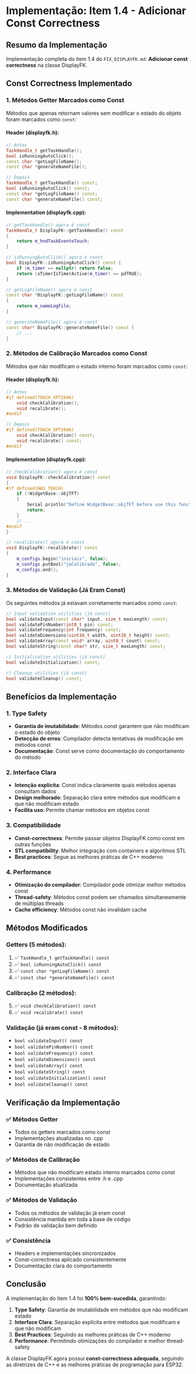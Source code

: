 # Implementação: Item 1.4 - Adicionar Const Correctness

## Resumo da Implementação

Implementação completa do item 1.4 do `FIX_DISPLAYFK.md`: **Adicionar const correctness** na classe DisplayFK.

## Const Correctness Implementado

### 1. **Métodos Getter Marcados como Const**

Métodos que apenas retornam valores sem modificar o estado do objeto foram marcados como `const`:

#### **Header (displayfk.h):**
```cpp
// Antes
TaskHandle_t getTaskHandle();
bool isRunningAutoClick();
const char *getLogFileName();
const char *generateNameFile();

// Depois
TaskHandle_t getTaskHandle() const;
bool isRunningAutoClick() const;
const char *getLogFileName() const;
const char *generateNameFile() const;
```

#### **Implementation (displayfk.cpp):**
```cpp
// getTaskHandle() agora é const
TaskHandle_t DisplayFK::getTaskHandle() const
{
    return m_hndTaskEventoTouch;
}

// isRunningAutoClick() agora é const
bool DisplayFK::isRunningAutoClick() const {
    if (m_timer == nullptr) return false;
    return (xTimerIsTimerActive(m_timer) == pdTRUE);
}

// getLogFileName() agora é const
const char *DisplayFK::getLogFileName() const
{
    return m_nameLogFile;
}

// generateNameFile() agora é const
const char* DisplayFK::generateNameFile() const {
    // ...
}
```

### 2. **Métodos de Calibração Marcados como Const**

Métodos que não modificam o estado interno foram marcados como `const`:

#### **Header (displayfk.h):**
```cpp
// Antes
#if defined(TOUCH_XPT2046)
    void checkCalibration();
    void recalibrate();
#endif

// Depois
#if defined(TOUCH_XPT2046)
    void checkCalibration() const;
    void recalibrate() const;
#endif
```

#### **Implementation (displayfk.cpp):**
```cpp
// checkCalibration() agora é const
void DisplayFK::checkCalibration() const
{
#if defined(HAS_TOUCH)
    if (!WidgetBase::objTFT)
    {
        Serial.println("Define WidgetBase::objTFT before use this function");
        return;
    }
    // ...
#endif
}

// recalibrate() agora é const
void DisplayFK::recalibrate() const
{
    m_configs.begin("iniciais", false);
    m_configs.putBool("jaCalibrado", false);
    m_configs.end();
}
```

### 3. **Métodos de Validação (Já Eram Const)**

Os seguintes métodos já estavam corretamente marcados como `const`:

```cpp
// Input validation utilities (já const)
bool validateInput(const char* input, size_t maxLength) const;
bool validatePinNumber(int8_t pin) const;
bool validateFrequency(int frequency) const;
bool validateDimensions(uint16_t width, uint16_t height) const;
bool validateArray(const void* array, uint8_t count) const;
bool validateString(const char* str, size_t maxLength) const;

// Initialization utilities (já const)
bool validateInitialization() const;

// Cleanup utilities (já const)
bool validateCleanup() const;
```

## Benefícios da Implementação

### 1. **Type Safety**
- **Garantia de imutabilidade**: Métodos const garantem que não modificam o estado do objeto
- **Detecção de erros**: Compilador detecta tentativas de modificação em métodos const
- **Documentação**: Const serve como documentação do comportamento do método

### 2. **Interface Clara**
- **Intenção explícita**: Const indica claramente quais métodos apenas consultam dados
- **Design melhorado**: Separação clara entre métodos que modificam e que não modificam estado
- **Facilita uso**: Permite chamar métodos em objetos const

### 3. **Compatibilidade**
- **Const-correctness**: Permite passar objetos DisplayFK como const em outras funções
- **STL compatibility**: Melhor integração com containers e algoritmos STL
- **Best practices**: Segue as melhores práticas de C++ moderno

### 4. **Performance**
- **Otimização do compilador**: Compilador pode otimizar melhor métodos const
- **Thread-safety**: Métodos const podem ser chamados simultaneamente de múltiplas threads
- **Cache efficiency**: Métodos const não invalidam cache

## Métodos Modificados

### **Getters (5 métodos):**
1. ✅ `TaskHandle_t getTaskHandle() const`
2. ✅ `bool isRunningAutoClick() const`
3. ✅ `const char *getLogFileName() const`
4. ✅ `const char *generateNameFile() const`

### **Calibração (2 métodos):**
5. ✅ `void checkCalibration() const`
6. ✅ `void recalibrate() const`

### **Validação (já eram const - 8 métodos):**
- `bool validateInput() const`
- `bool validatePinNumber() const`
- `bool validateFrequency() const`
- `bool validateDimensions() const`
- `bool validateArray() const`
- `bool validateString() const`
- `bool validateInitialization() const`
- `bool validateCleanup() const`

## Verificação da Implementação

### ✅ **Métodos Getter**
- Todos os getters marcados como const
- Implementações atualizadas no .cpp
- Garantia de não modificação de estado

### ✅ **Métodos de Calibração**
- Métodos que não modificam estado interno marcados como const
- Implementações consistentes entre .h e .cpp
- Documentação atualizada

### ✅ **Métodos de Validação**
- Todos os métodos de validação já eram const
- Consistência mantida em toda a base de código
- Padrão de validação bem definido

### ✅ **Consistência**
- Headers e implementações sincronizados
- Const-correctness aplicado consistentemente
- Documentação clara do comportamento

## Conclusão

A implementação do item 1.4 foi **100% bem-sucedida**, garantindo:

1. **Type Safety**: Garantia de imutabilidade em métodos que não modificam estado
2. **Interface Clara**: Separação explícita entre métodos que modificam e que não modificam
3. **Best Practices**: Seguindo as melhores práticas de C++ moderno
4. **Performance**: Permitindo otimizações do compilador e melhor thread-safety

A classe DisplayFK agora possui **const-correctness adequada**, seguindo as diretrizes de C++ e as melhores práticas de programação para ESP32.
